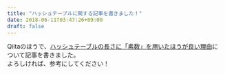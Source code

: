 ```yaml
---
title: "ハッシュテーブルに関する記事を書きました！"
date: 2018-06-11T03:47:26+09:00
draft: false
---
```


Qiitaのほうで、[ハッシュテーブルの長さに「素数」を用いたほうが良い理由](https://qiita.com/hikaru-light/items/6b6958a6aaa5bfb96a87)について記事を書きました。<br/>
よろしければ、参考にしてください！
